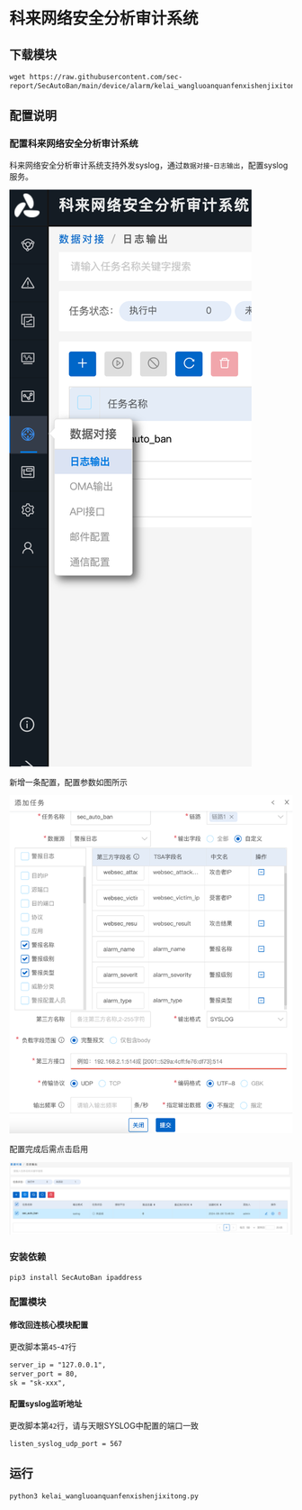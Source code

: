 # 科来网络安全分析审计系统

## 下载模块

```
wget https://raw.githubusercontent.com/sec-report/SecAutoBan/main/device/alarm/kelai_wangluoanquanfenxishenjixitong/kelai_wangluoanquanfenxishenjixitong.py
```

## 配置说明

### 配置科来网络安全分析审计系统

科来网络安全分析审计系统支持外发syslog，通过`数据对接`-`日志输出`，配置syslog服务。

![](./img/1.jpg)

新增一条配置，配置参数如图所示

![](./img/2.jpg)

配置完成后需点击启用

![](./img/3.jpg)

### 安装依赖

```
pip3 install SecAutoBan ipaddress
```

### 配置模块

#### 修改回连核心模块配置

更改脚本第`45`-`47`行

```
server_ip = "127.0.0.1",
server_port = 80,
sk = "sk-xxx",
```

#### 配置syslog监听地址

更改脚本第`42`行，请与天眼SYSLOG中配置的端口一致

```
listen_syslog_udp_port = 567
```

## 运行

```shell
python3 kelai_wangluoanquanfenxishenjixitong.py
```